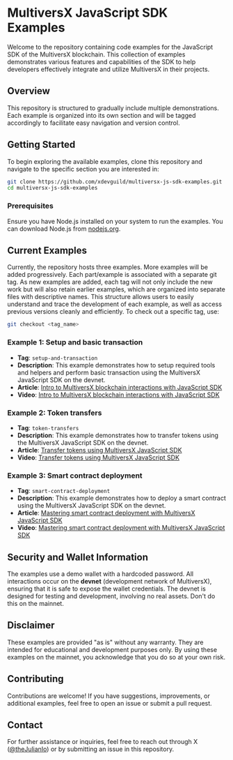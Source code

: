 # MultiversX JavaScript SDK Examples

Welcome to the repository containing code examples for the JavaScript SDK of the MultiversX blockchain. This collection of examples demonstrates various features and capabilities of the SDK to help developers effectively integrate and utilize MultiversX in their projects.

## Overview

This repository is structured to gradually include multiple demonstrations. Each example is organized into its own section and will be tagged accordingly to facilitate easy navigation and version control.

## Getting Started

To begin exploring the available examples, clone this repository and navigate to the specific section you are interested in:

```bash
git clone https://github.com/xdevguild/multiversx-js-sdk-examples.git
cd multiversx-js-sdk-examples
```

### Prerequisites

Ensure you have Node.js installed on your system to run the examples. You can download Node.js from [nodejs.org](https://nodejs.org/).

## Current Examples

Currently, the repository hosts three examples. More examples will be added progressively. Each part/example is associated with a separate git tag. As new examples are added, each tag will not only include the new work but will also retain earlier examples, which are organized into separate files with descriptive names. This structure allows users to easily understand and trace the development of each example, as well as access previous versions cleanly and efficiently.
 To check out a specific tag, use:

```bash
git checkout <tag_name>
```

### Example 1: Setup and basic transaction

- **Tag**: `setup-and-transaction`
- **Description**: This example demonstrates how to setup required tools and helpers and perform basic transaction using the MultiversX JavaScript SDK on the devnet.
- **Article**: [Intro to MultiversX blockchain interactions with JavaScript SDK](https://www.julian.io/articles/multiversx-js-sdk-intro.html)
- **Video**: [Intro to MultiversX blockchain interactions with JavaScript SDK](https://www.youtube.com/watch?v=Fxxdly9QYHw)

### Example 2: Token transfers

- **Tag**: `token-transfers`
- **Description**: This example demonstrates how to transfer tokens using the MultiversX JavaScript SDK on the devnet.
- **Article**: [Transfer tokens using MultiversX JavaScript SDK](https://www.julian.io/articles/multiversx-js-sdk-transfers.html)
- **Video**: [Transfer tokens using MultiversX JavaScript SDK](https://www.youtube.com/watch?v=prtL2kx7Bcc)

### Example 3: Smart contract deployment

- **Tag**: `smart-contract-deployment`
- **Description**: This example demonstrates how to deploy a smart contract using the MultiversX JavaScript SDK on the devnet.
- **Article**: [Mastering smart contract deployment with MultiversX JavaScript SDK](https://www.julian.io/articles/multiversx-js-sdk-sc-deployment.html)
- **Video**: [Mastering smart contract deployment with MultiversX JavaScript SDK](https://www.youtube.com/watch?v=Rk-vHqd2avs)

## Security and Wallet Information

The examples use a demo wallet with a hardcoded password. All interactions occur on the **devnet** (development network of MultiversX), ensuring that it is safe to expose the wallet credentials. The devnet is designed for testing and development, involving no real assets. Don't do this on the mainnet.

## Disclaimer

These examples are provided "as is" without any warranty. They are intended for educational and development purposes only. By using these examples on the mainnet, you acknowledge that you do so at your own risk.

## Contributing

Contributions are welcome! If you have suggestions, improvements, or additional examples, feel free to open an issue or submit a pull request.

## Contact

For further assistance or inquiries, feel free to reach out through X ([@theJulianIo](http://x.com/theJulianIo)) or by submitting an issue in this repository.
